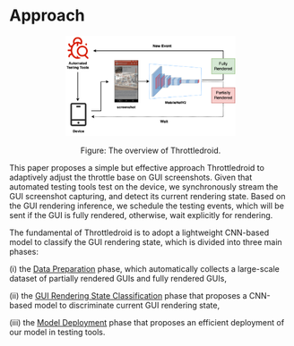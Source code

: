 # Approach
<p align="center">
<img src="../figures/overview.png" width="60%"/> 
</p>
<p align="center">Figure: The overview of Throttledroid.<p align="center">

This paper proposes a simple but effective approach Throttledroid to adaptively adjust the throttle base on GUI screenshots.
Given that automated testing tools test on the device, we synchronously stream the GUI screenshot capturing, and detect its current rendering state.
Based on the GUI rendering inference, we schedule the testing events, which will be sent if the GUI is fully rendered, otherwise, wait explicitly for rendering.

The fundamental of Throttledroid is to adopt a lightweight CNN-based model to classify the GUI rendering state, which is divided into three main phases:

(i) the [Data Preparation](./dataset_preparation) phase, which automatically collects a large-scale dataset of partially rendered GUIs and fully rendered GUIs,

(ii) the [GUI Rendering State Classification](./GUI_classification) phase that proposes a CNN-based model to discriminate current GUI rendering state,

(iii) the [Model Deployment](model_deployment) phase that proposes an efficient deployment of our model in testing tools.
